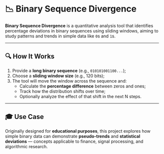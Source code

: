 # 📉 Binary Sequence Divergence

**Binary Sequence Divergence** is a quantitative analysis tool that identifies percentage deviations in binary sequences using sliding windows, aiming to study patterns and trends in simple data like `0`s and `1`s.

---

## 🔍 How It Works

1. Provide a **long binary sequence** (e.g., `010101001100...`);
2. Choose a **sliding window size** (e.g., 120 bits);
3. The tool will move the window across the sequence and:
   - Calculate the **percentage difference** between zeros and ones;
   - Track how the distribution shifts over time;
   - Optionally analyze the effect of that shift in the next N steps.

---

## 🎓 Use Case

Originally designed for **educational purposes**, this project explores how simple binary data can demonstrate **pseudo-trends** and **statistical deviations** — concepts applicable to finance, signal processing, and algorithmic research.

